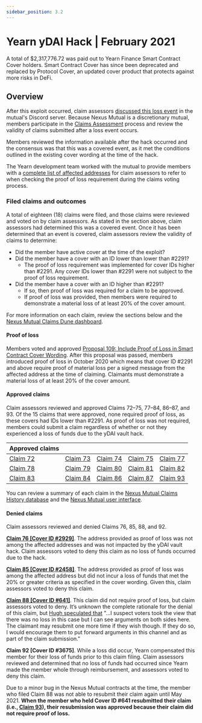 ```yaml
---
sidebar_position: 3.2
---
```


# Yearn yDAI Hack | February 2021

A total of $2,317,776.72 was paid out to Yearn Finance Smart Contract Cover holders. Smart Contract Cover has since been deprecated and replaced by Protocol Cover, an updated cover product that protects against more risks in DeFi.

## Overview
After this exploit occurred, claim assessors [discussed this loss event](https://discord.com/channels/496296560624140298/689385874265342056/807263979192713217) in the mutual's Discord server. Because Nexus Mutual is a discretionary mutual, members participate in the [Claims Assessment](/protocol/claims-assessment) process and review the validity of claims submitted after a loss event occurs.

Members reviewed the information available after the hack occurred and the consensus was that this was a covered event, as it met the conditions outlined in the existing cover wording at the time of the hack.

The Yearn development team worked with the mutual to provide members with a [complete list of affected addresses](https://github.com/NexusMutual/incidents/tree/master/2021-02-04-ydai-v1) for claim assessors to refer to when checking the proof of loss requirement during the claims voting process.

### Filed claims and outcomes
A total of eighteen (18) claims were filed, and those claims were reviewed and voted on by claim assessors. As stated in the section above, claim assessors had determined this was a covered event. Once it has been determined that an event is covered, claim assessors review the validity of claims to determine:
* Did the member have active cover at the time of the exploit?
* Did the member have a cover with an ID lower than lower than #2291?
  * The proof of loss requirement was implemented for cover IDs higher than #2291. Any cover IDs lower than #2291 were not subject to the proof of loss requirement.
* Did the member have a cover with an ID higher than #2291?
  * If so, then proof of loss was required for a claim to be approved.
  * If proof of loss was provided, then members were required to demonstrate a material loss of at least 20% of the cover amount.

For more information on each claim, review the sections below and the [Nexus Mutual Claims Dune dashboard](https://dune.com/nexus_mutual/claims).

#### Proof of loss
Members voted and approved [Proposal 109: Include Proof of Loss in Smart Contract Cover Wording](https://app.nexusmutual.io/governance/view?proposalId=109). After this proposal was passed, members introduced proof of loss in October 2020 which means that cover ID #2291 and above require proof of material loss per a signed message from the affected address at the time of claiming. Claimants must demonstrate a material loss of at least 20% of the cover amount.

#### Approved claims
Claim assessors reviewed and approved Claims 72–75, 77–84, 86–87, and 93. Of the 15 claims that were approved, none required proof of loss, as these covers had IDs lower than #2291. As proof of loss was not required, members could submit a claim regardless of whether or not they experienced a loss of funds due to the yDAI vault hack.

| Approved claims                                                               |                                                                               |                                                                               |                                                                               |                                                                               |
|-------------------------------------------------------------------------------|-------------------------------------------------------------------------------|-------------------------------------------------------------------------------|-------------------------------------------------------------------------------|-------------------------------------------------------------------------------|
| [Claim 72](https://app.nexusmutual.io/claim-assessment/view-claim?claimId=72) | [Claim 73](https://app.nexusmutual.io/claim-assessment/view-claim?claimId=73) | [Claim 74](https://app.nexusmutual.io/claim-assessment/view-claim?claimId=74) | [Claim 75](https://app.nexusmutual.io/claim-assessment/view-claim?claimId=75) | [Claim 77](https://app.nexusmutual.io/claim-assessment/view-claim?claimId=77) |
| [Claim 78](https://app.nexusmutual.io/claim-assessment/view-claim?claimId=78) | [Claim 79](https://app.nexusmutual.io/claim-assessment/view-claim?claimId=79) | [Claim 80](https://app.nexusmutual.io/claim-assessment/view-claim?claimId=80) | [Claim 81](https://app.nexusmutual.io/claim-assessment/view-claim?claimId=81) | [Claim 82](https://app.nexusmutual.io/claim-assessment/view-claim?claimId=82) |
| [Claim 83](https://app.nexusmutual.io/claim-assessment/view-claim?claimId=83) | [Claim 84](https://app.nexusmutual.io/claim-assessment/view-claim?claimId=84) | [Claim 86](https://app.nexusmutual.io/claim-assessment/view-claim?claimId=86) | [Claim 87](https://app.nexusmutual.io/claim-assessment/view-claim?claimId=87) | [Claim 93](https://app.nexusmutual.io/claim-assessment/view-claim?claimId=93) |

You can review a summary of each claim in the [Nexus Mutual Claims History database](https://nexusmutualdao.io/claims-history) and the [Nexus Mutual user interface](https://app.nexusmutual.io/assessment).

#### Denied claims
Claim assessors reviewed and denied Claims 76, 85, 88, and 92.

[**Claim 76 [Cover ID #2929]**](https://app.nexusmutual.io/claim-assessment/view-claim?claimId=76). The address provided as proof of loss was not among the affected addresses and was not impacted by the yDAI vault hack. Claim assessors voted to deny this claim as no loss of funds occurred due to the hack.

[**Claim 85 [Cover ID #2458]**](https://app.nexusmutual.io/claim-assessment/view-claim?claimId=85). The address provided as proof of loss was among the affected address but did not incur a loss of funds that met the 20% or greater criteria as specified in the cover wording. Given this, claim assessors voted to deny this claim.

[**Claim 88 [Cover ID #641]**](https://app.nexusmutual.io/claim-assessment/view-claim?claimId=88). This claim did not require proof of loss, but claim assessors voted to deny. It’s unknown the complete rationale for the denial of this claim, but [Hugh speculated that](https://discord.com/channels/496296560624140298/689385874265342056/813389210123239455) "...I suspect voters took the view that there was no loss in this case but I can see arguments on both sides here. The claimant may resubmit one more time if they wish though. If they do so, I would encourage them to put forward arguments in this channel and as part of the claim submission."

**Claim 92 [Cover ID #3675]**. While a loss did occur, Yearn compensated this member for their loss of funds prior to this claim filing. Claim assessors reviewed and determined that no loss of funds had occurred since Yearn made the member whole through reimbursement, and assessors voted to deny this claim.

Due to a minor bug in the Nexus Mutual contracts at the time, the member who filed Claim 88 was not able to resubmit their claim again until May 2021. **When the member who held Cover ID #641 resubmitted their claim (i.e., [Claim 93](https://app.nexusmutual.io/claim-assessment/view-claim?claimId=93)), their resubmission was approved because their claim did not require proof of loss.**

